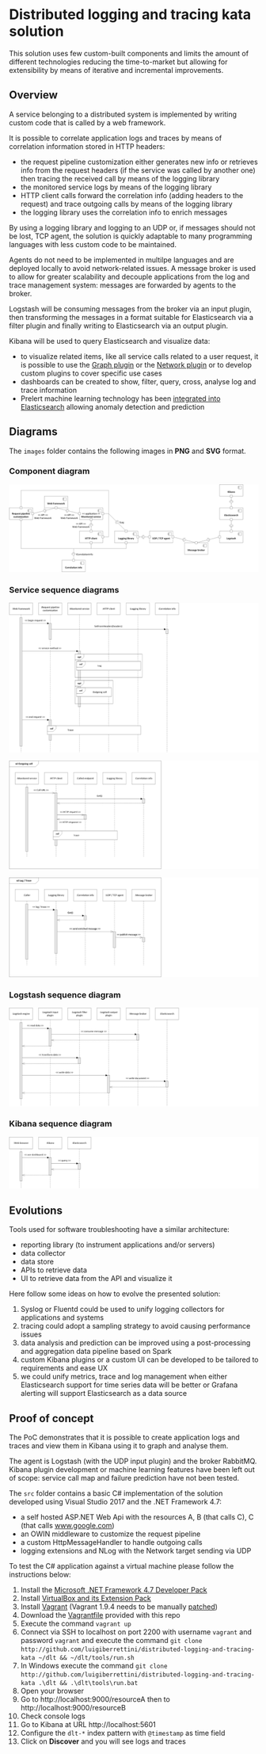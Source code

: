 # Distributed logging and tracing kata solution

This solution uses few custom-built components and limits the amount of different technologies reducing the time-to-market but allowing for extensibility by means of iterative and incremental improvements.


## Overview

A service belonging to a distributed system is implemented by writing custom code that is called by a web framework.

It is possible to correlate application logs and traces by means of correlation information stored in HTTP headers:
 - the request pipeline customization either generates new info or retrieves info from the request headers (if the service was called by another one) then tracing the received call by means of the logging library
 - the monitored service logs by means of the logging library
 - HTTP client calls forward the correlation info (adding headers to the request) and trace outgoing calls by means of the logging library
 - the logging library uses the correlation info to enrich messages

By using a logging library and logging to an UDP or, if messages should not be lost, TCP agent, the solution is quickly adaptable to many programming languages with less custom code to be maintained.

Agents do not need to be implemented in multilpe languages and are deployed locally to avoid network-related issues. A message broker is used to allow for greater scalability and decouple applications from the log and trace management system: messages are forwarded by agents to the broker.

Logstash will be consuming messages from the broker via an input plugin, then transforming the messages in a format suitable for Elasticsearch via a filter plugin and finally writing to Elasticsearch via an output plugin.

Kibana will be used to query Elasticsearch and visualize data:
 - to visualize related items, like all service calls related to a user request, it is possible to use the [Graph plugin](http://www.elastic.co/products/x-pack/graph) or the [Network plugin](http://dlumbrer.github.io/kbn_network/) or to develop custom plugins to cover specific use cases
 - dashboards can be created to show, filter, query, cross, analyse log and trace information
 - Prelert machine learning technology has been [integrated into Elasticsearch](https://www.elastic.co/blog/introducing-machine-learning-for-the-elastic-stack) allowing anomaly detection and prediction


## Diagrams

The `images` folder contains the following images in **PNG** and **SVG** format.

### Component diagram
![Component diagram](images/md-png/diagram-01.png)

### Service sequence diagrams
![Service sequence diagram 1](images/md-png/diagram-02.png)

![Service sequence diagram 2](images/md-png/diagram-03.png)

![Service sequence diagram 3](images/md-png/diagram-04.png)

### Logstash sequence diagram
![Logstash sequence diagram](images/md-png/diagram-05.png)

### Kibana sequence diagram
![Kibana sequence diagram](images/md-png/diagram-06.png)


## Evolutions

Tools used for software troubleshooting have a similar architecture:
 - reporting library (to instrument applications and/or servers)
 - data collector
 - data store
 - APIs to retrieve data
 - UI to retrieve data from the API and visualize it

Here follow some ideas on how to evolve the presented solution:
1. Syslog or Fluentd could be used to unify logging collectors for applications and systems
2. tracing could adopt a sampling strategy to avoid causing performance issues
3. data analysis and prediction can be improved using a post-processing and aggregation data pipeline based on Spark
4. custom Kibana plugins or a custom UI can be developed to be tailored to requirements and ease UX
5. we could unify metrics, trace and log management when either Elasticsearch support for time series data will be better or Grafana alerting will support Elasticsearch as a data source


## Proof of concept
The PoC demonstrates that it is possible to create application logs and traces and view them in Kibana using it to graph and analyse them.

The agent is Logstash (with the UDP input plugin) and the broker RabbitMQ.
Kibana plugin development or machine learning features have been left out of scope: service call map and failure prediction have not been tested.

The `src` folder contains a basic C# implementation of the solution developed using Visual Studio 2017 and the .NET Framework 4.7:
 - a self hosted ASP.NET Web Api with the resources A, B (that calls C), C (that calls www.google.com)
 - an OWIN middleware to customize the request pipeline
 - a custom HttpMessageHandler to handle outgoing calls
 - logging extensions and NLog with the Network target sending via UDP

To test the C# application against a virtual machine please follow the instructions below:
1. Install the [Microsoft .NET Framework 4.7 Developer Pack](http://www.microsoft.com/en-us/download/details.aspx?id=55168)
2. Install [VirtualBox and its Extension Pack](http://www.virtualbox.org/wiki/Downloads)
3. Install [Vagrant](https://www.vagrantup.com/downloads.html) (Vagrant 1.9.4 needs to be manually [patched](http://github.com/mitchellh/vagrant/issues/8520))
2. Download the [Vagrantfile](tools/Vagrantfile) provided with this repo
3. Execute the command `vagrant up`
4. Connect via SSH to localhost on port 2200 with username `vagrant` and password `vagrant` and execute the command `git clone http://github.com/luigiberrettini/distributed-logging-and-tracing-kata ~/dlt && ~/dlt/tools/run.sh`
5. In Windows execute the command `git clone http://github.com/luigiberrettini/distributed-logging-and-tracing-kata .\dlt && .\dlt\tools\run.bat`
6. Open your browser
7. Go to http://localhost:9000/resourceA then to http://localhost:9000/resourceB
8. Check console logs
9. Go to Kibana at URL http://localhost:5601
10. Configure the `dlt-*` index pattern with `@timestamp` as time field
11. Click on **Discover** and you will see logs and traces